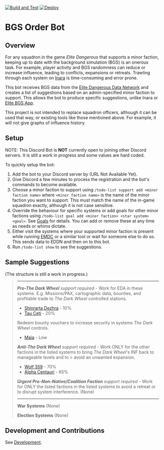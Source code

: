 [![Build and Test](https://github.com/anthonylangsworth/OrderBot/actions/workflows/main.yml/badge.svg)](https://github.com/anthonylangsworth/OrderBot/actions/workflows/main.yml)
[![Deploy](https://github.com/anthonylangsworth/OrderBot/actions/workflows/deploy.yml/badge.svg)](https://github.com/anthonylangsworth/OrderBot/actions/workflows/deploy.yml)

# BGS Order Bot

## Overview
For any squadron in the game *Elite Dangerous* that supports a minor faction, keeping up to date with the background simulation (BGS) is an onerous task. For example, player activity and BGS randomness can reduce or increase influence, leading to conflicts, expansions or retreats. Trawling through each system on [Inara](https://inara.cz/) is time-consuming and error prone.

This bot receives BGS data from the [Elite Dangerous Data Network](https://eddn.edcd.io/) and creates a list of suggestions based on an admin-specified minor faction to support. This allows the bot to produce specific suggestions, unlike Inara or [Elite BGS App](https://elitebgs.app/).

This project is not intended to replace squadron officers, although it can be used that way, or existing tools like those mentioned above. For example, it will not give graphs of influence history.

## Setup
NOTE: This Discord Bot is **NOT** currently open to joining other Discord servers. It is still a work in progress and some values are hard coded.

To quickly setup the bot:
1. Add the bot to your Discord server by (URL Not Available Yet).
2. Give Discord a few minutes to process the registration and the bot's commands to become available. 
3. Choose a minor faction to support using `/todo-list support add <minor faction name>` where `<minor faction name>` is the name of the minor faction you want to support. This must match the name of the in-game squadron exactly, although it is not case sensitive.
4. Override the behaviour for specific systems or add goals for other minor factions using `/todo-list goal add <minor faction> <star system> <goal>`. See [Goals](doc/Goals.md) for details. You can add or remove these at any time as needs or whims dictate.
5. Either visit the systems where your supported minor faction is present while running [EMDC](https://github.com/EDCD/EDMarketConnector/wiki) or a similar tool or wait for someone else to do so. This sends data to EDDN and then on to this bot.
6. Run `/todo-list show` to see the suggestions.

## Sample Suggestions

(The structure is still a work in progress.)
  
> ---------------------------------------------------------------------------------------------------------------------------------
> ***Pro-The Dark Wheel** support required* - Work for EDA in these systems.
> E.g. Missions/PAX, cartographic data, bounties, and profitable trade to *The Dark Wheel* controlled stations.
> - [Shinrarta Dezhra](<https://inara.cz/elite/search/?search=Shinrarta+Dezhra>) - 10%
> - [Tau Ceti](<https://inara.cz/elite/search/?search=Tau+Ceti>) - 20%
> 
> Redeem bounty vouchers to increase security in systems *The Dark Wheel* controls.
> - [Maia](<https://inara.cz/elite/search/?search=Maia>) - Low
> 
> ***Anti-The Dark Wheel** support required* - Work ONLY for the other factions in the listed systems to bring *The Dark Wheel*'s INF back to manageable levels and to > avoid an unwanted expansion.
> - [Wolf 359](<https://inara.cz/elite/search/?search=Wolf+359>) - 70%
> - [Alpha Centauri](<https://inara.cz/elite/search/?search=Alpha+Centauri>) - 65%
> 
> ***Urgent Pro-Non-Native/Coalition Faction** support required* - Work for ONLY the listed factions in the listed systems to avoid a retreat or to disrupt system interference.
> (None)
> 
> ---------------------------------------------------------------------------------------------------------------------------------
> **War Systems**
> (None)
> 
> **Election Systems**
> (None)

## Development and Contributions

See [Development](doc/Development.md).
